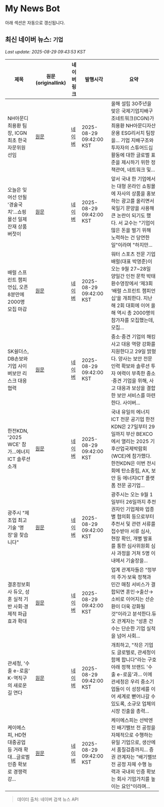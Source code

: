 # My News Bot

아래 섹션은 자동으로 갱신됩니다.

<!-- NEWS:START -->
## 최신 네이버 뉴스: `기업`
_Last update: 2025-08-29 09:43:53 KST_

| 제목 | 원문(originallink) | 네이버 링크 | 발행시각 | 요약 |
|---|---|---|---|---|
| NH아문디 최용환 팀장, ICGN 최초 한국 자문위원 선임 | [원문](https://www.sedaily.com/NewsView/2GWTAW9GIH) | [네이버](https://n.news.naver.com/mnews/article/011/0004526654?sid=101) | 2025-08-29 09:42:00 KST | 올해 설립 30주년을 맞은 국제기업지배구조네트워크(ICGN)가 최용환 NH아문디자산운용 ESG리서치 팀장을... 기업 지배구조와 투자자의 스튜어드십 활동에 대한 글로벌 표준을 제시하기 위한 정책관여, 네트워크 및... |
| 오늘은 잊어선 안될 '경술국치'…쇼핑몰선 일제 잔재 상품 버젓이 | [원문](https://www.imaeil.com/page/view/2025082909405838496) | [네이버](https://n.news.naver.com/mnews/article/088/0000967053?sid=102) | 2025-08-29 09:42:00 KST | 앞서 국내 한 기업에서는 대형 온라인 쇼핑몰에 자사의 상품을 홍보하는 광고를 올리면서 욱일기 문양을 사용해 큰 논란이 되기도 했다. 서 교수는 "기업이 많은 돈을 벌기 위해 노력하는 건 당연한 일"이라며 "하지만... |
| 배럴 스프린트 챔피언십, 오픈 8분만에 2000명 모집 마감 | [원문](https://www.fashionbiz.co.kr/article/219014) | [네이버](https://www.fashionbiz.co.kr/article/219014) | 2025-08-29 09:42:00 KST | 워터 스포츠 전문 기업 배럴(대표 박영준)이 오는 9월 27~28일 양일간 인천 문학 박태환수영장에서 ‘제3회 ‘배럴 스프린트 챔피언십’을 개최한다. 지난해 2회 대회에 이어 올해 역시 총 2000명의 참가자를 모집했는데, 모집... |
| SK쉴더스, DB손보와 기업 사이버보안 리스크 대응 협력 | [원문](https://www.handmk.com/news/articleView.html?idxno=32370) | [네이버](https://www.handmk.com/news/articleView.html?idxno=32370) | 2025-08-29 09:42:00 KST | 중소·중견 기업의 해킹 사고 대응 역량 강화를 지원한다고 29일 밝혔다. 양사는 보안 전문 인력 확보와 솔루션 투자 여력이 부족한 중소·중견 기업을 위해, 사고 대응과 보상을 결합한 보안 서비스를 마련한다. 사이버... |
| 한전KDN, '2025 WCE' 참가…에너지ICT 솔루션 소개 | [원문](http://www.ikld.kr/news/articleView.html?idxno=319228) | [네이버](http://www.ikld.kr/news/articleView.html?idxno=319228) | 2025-08-29 09:42:00 KST | 국내 유일의 에너지ICT 전문 공기업 한전KDN은 27일부터 29일까지 부산 BEXCO에서 열리는 2025 기후산업국제박람회(WCE)에 참가했다. 한전KDN은 이번 전시회에 탄소중립, AX, 보안 등 에너지ICT 플랫폼 전문 공기업... |
| 광주시 "제조업 최고기술 '명장'을 찾습니다" | [원문](http://www.m-i.kr/news/articleView.html?idxno=1275901) | [네이버](http://www.m-i.kr/news/articleView.html?idxno=1275901) | 2025-08-29 09:42:00 KST | 광주시는 오는 9월 1일부터 26일까지 추천권자인 기업체와 업종별 협의회 등으로부터 추천서 및 관련 서류를 접수받아 서류 심사, 현장 확인, 개별 발표를 통한 심사위원회 심사 과정을 거쳐 5명 이내에서 기술장을... |
| 결혼정보회사 듀오, 성혼 실적 기반 사회·경제적 파급효과 확대 | [원문](https://www.kbsm.net/news/view.php?idx=487859) | [네이버](https://www.kbsm.net/news/view.php?idx=487859) | 2025-08-29 09:42:00 KST | 업계 관계자들은 “정부의 주거·보육 정책과 민간 매칭 서비스가 결합되면 혼인→출산→소비로 이어지는 선순환이 더욱 강화될 것”이라고 분석한다.듀오 관계자는 “성혼 건수는 단순한 기업 실적을 넘어 사회... |
| 관세청, '수출 e-로움' K-역직구의 새로운 길 연다 | [원문](http://www.intn.co.kr/news/articleView.html?idxno=2045648) | [네이버](http://www.intn.co.kr/news/articleView.html?idxno=2045648) | 2025-08-29 09:42:00 KST | 개최하고, "작은 기업도 글로벌로, 관세청이 함께 합니다"라는 구호 아래 정책 브랜드 '수출 e-로움'과... 이에 관세청은 우리 중소기업들이 이 성장세를 이어 세계로 뻗어나갈 수 있도록, 소규모 업체의 시장 진출을 총력... |
| 케이에스피, HD현대중공업 등 거래 확대…글로벌 인증 확보로 경쟁력 강... | [원문](https://www.pinpointnews.co.kr/news/articleView.html?idxno=372161) | [네이버](https://www.pinpointnews.co.kr/news/articleView.html?idxno=372161) | 2025-08-29 09:42:00 KST | 케이에스피는 선박엔진 배기밸브 전 공정을 자체적으로 수행하는 유일 기업으로, 생산에서 품질검증까지... 증권 관계자는 "배기밸브 전 공정 자체 수행 능력과 국내외 인증 확보는 회사 기업가치를 높이는 요인"이라며... |

> 데이터 출처: 네이버 검색 뉴스 API
<!-- NEWS:END -->
